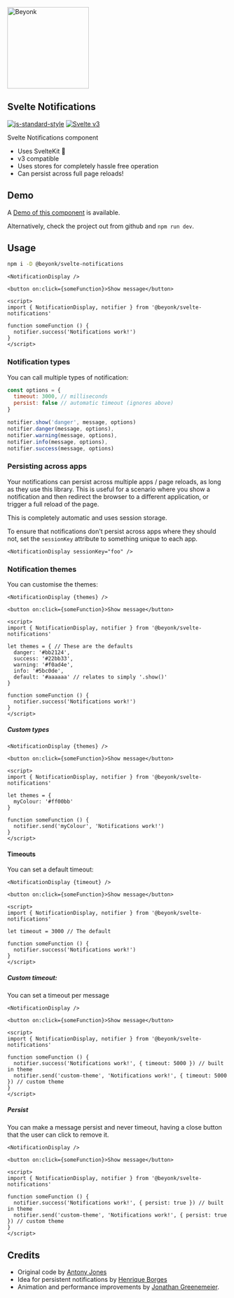 <p>
  <img width="186" src="https://marketing.beyonk.com/marketing-site-2021/logo-beyonk.png" alt="Beyonk" />
</p>

## Svelte Notifications

[![js-standard-style](https://img.shields.io/badge/code%20style-standard-brightgreen.svg)](http://standardjs.com) [![Svelte v3](https://img.shields.io/badge/svelte-v3-blueviolet.svg)](https://svelte.dev)

Svelte Notifications component

* Uses SvelteKit 🎉
* v3 compatible
* Uses stores for completely hassle free operation
* Can persist across full page reloads!

## Demo

A [Demo of this component](https://svelte.dev/repl/dd506c546df84c1994a5ae9928ad23b1) is available.

Alternatively, check the project out from github and `npm run dev`.

## Usage

```bash
npm i -D @beyonk/svelte-notifications
```

```svelte
<NotificationDisplay />

<button on:click={someFunction}>Show message</button>

<script>
import { NotificationDisplay, notifier } from '@beyonk/svelte-notifications'

function someFunction () {
  notifier.success('Notifications work!')
}
</script>
```

### Notification types

You can call multiple types of notification:

```js
const options = {
  timeout: 3000, // milliseconds
  persist: false // automatic timeout (ignores above)
}

notifier.show('danger', message, options)
notifier.danger(message, options),
notifier.warning(message, options),
notifier.info(message, options),
notifier.success(message, options)
```

### Persisting across apps

Your notifications can persist across multiple apps / page reloads, as long as they use this library. This is useful for a scenario where you show a notification and then redirect the browser to a different application, or trigger a full reload of the page.

This is completely automatic and uses session storage.

To ensure that notifications don't persist across apps where they should not, set the `sessionKey` attribute to something unique to each app.

```svelte
<NotificationDisplay sessionKey="foo" />
```

### Notification themes

You can customise the themes:

```svelte
<NotificationDisplay {themes} />

<button on:click={someFunction}>Show message</button>

<script>
import { NotificationDisplay, notifier } from '@beyonk/svelte-notifications'

let themes = { // These are the defaults
  danger: '#bb2124',
  success: '#22bb33',
  warning: '#f0ad4e',
  info: '#5bc0de',
  default: '#aaaaaa' // relates to simply '.show()'
}

function someFunction () {
  notifier.success('Notifications work!')
}
</script>
```

##### Custom types

```svelte
<NotificationDisplay {themes} />

<button on:click={someFunction}>Show message</button>

<script>
import { NotificationDisplay, notifier } from '@beyonk/svelte-notifications'

let themes = {
  myColour: '#ff00bb'
}

function someFunction () {
  notifier.send('myColour', 'Notifications work!')
}
</script>
```

#### Timeouts

You can set a default timeout:

```svelte
<NotificationDisplay {timeout} />

<button on:click={someFunction}>Show message</button>

<script>
import { NotificationDisplay, notifier } from '@beyonk/svelte-notifications'

let timeout = 3000 // The default

function someFunction () {
  notifier.success('Notifications work!')
}
</script>
```

##### Custom timeout:

You can set a timeout per message

```svelte
<NotificationDisplay />

<button on:click={someFunction}>Show message</button>

<script>
import { NotificationDisplay, notifier } from '@beyonk/svelte-notifications'

function someFunction () {
  notifier.success('Notifications work!', { timeout: 5000 }) // built in theme
  notifier.send('custom-theme', 'Notifications work!', { timeout: 5000 }) // custom theme
}
</script>
```

##### Persist

You can make a message persist and never timeout, having a close button that the user can click to remove it.

```svelte
<NotificationDisplay />

<button on:click={someFunction}>Show message</button>

<script>
import { NotificationDisplay, notifier } from '@beyonk/svelte-notifications'

function someFunction () {
  notifier.success('Notifications work!', { persist: true }) // built in theme
  notifier.send('custom-theme', 'Notifications work!', { persist: true }) // custom theme
}
</script>
```

## Credits

* Original code by [Antony Jones](https://github.com/antony)
* Idea for persistent notifications by [Henrique Borges](https://github.com/henriquehbr)
* Animation and performance improvements by [Jonathan Greenemeier](https://github.com/6eDesign).
